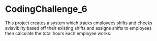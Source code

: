 # CodingChallenge_6
This project creates a system which tracks employees shifts and checks aviavibilty based off their existing shifts and assigns shifts to employees then calculate the total hours each employee works.